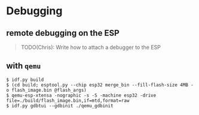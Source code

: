 # Debugging

## remote debugging on the ESP

> TODO(Chris): Write how to attach a debugger to the ESP

## with `qemu`

```
$ idf.py build
$ (cd build; esptool.py --chip esp32 merge_bin --fill-flash-size 4MB -o flash_image.bin @flash_args)
$ qemu-esp-xtensa -nographic -s -S -machine esp32 -drive file=./build/flash_image.bin,if=mtd,format=raw
$ idf.py gdbtui --gdbinit ./qemu_gdbinit
```
